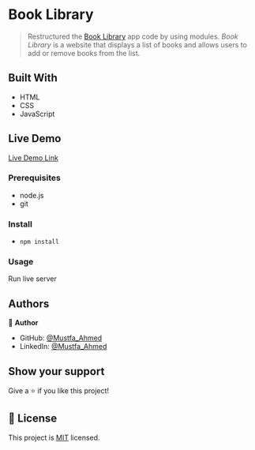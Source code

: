 
# Book Library

> Restructured the [Book Library](https://github.com/finishr08/CodeAlpha-Internship/tree/main/3.%20Projects/5........Book%20Library) app code by using modules. _Book Library_ is a website that displays a list of books and allows users to add or remove books from the list.

## Built With

- HTML
- CSS
- JavaScript

## Live Demo

[Live Demo Link](https://kanzatahreem.github.io/Awesome-Books-ES6/)

### Prerequisites

- node.js
- git

### Install

- `npm install`

### Usage

Run live server

## Authors

👤 **Author**

- GitHub: [@Mustfa_Ahmed](https://github.com/finishr08/)
- LinkedIn: [@Mustfa_Ahmed](https://www.linkedin.com/in/mustafaahmed08/)

## Show your support

Give a ⭐️ if you like this project!

## 📝 License

This project is [MIT](./LICENSE) licensed.
